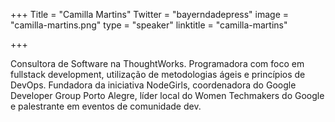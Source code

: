 +++
Title = "Camilla Martins"
Twitter = "bayerndadepress"
image = "camilla-martins.png"
type = "speaker"
linktitle = "camilla-martins"

+++

Consultora de Software na ThoughtWorks. Programadora com foco em fullstack development, utilização de metodologias ágeis e princípios de DevOps. Fundadora da iniciativa NodeGirls, coordenadora do Google Developer Group Porto Alegre, líder local do Women Techmakers do Google e palestrante em eventos de comunidade dev.

